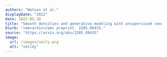 ```yaml
---
authors: "Watson et al."
displayDate: "2022"
date: 2022-05-20
title: "Smooth densities and generative modeling with unsupervised random forests"
blurb: "<em>arXiv</em> preprint, 2205.09435."
source: "https://arxiv.org/abs/2205.09435"
image:
  url: /images/smily.png
  alt: "smiley"
---
```

